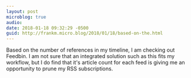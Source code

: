 ```yaml
---
layout: post
microblog: true
audio: 
date: 2018-01-18 09:32:29 -0500
guid: http://frankm.micro.blog/2018/01/18/based-on-the.html
---
```

Based on the number of references in my timeline, I am checking out Feedbin. I am not sure that an integrated solution such as this fits my workflow, but I do find that it's article count for each feed is giving me an opportunity to prune my RSS subscriptions. 

